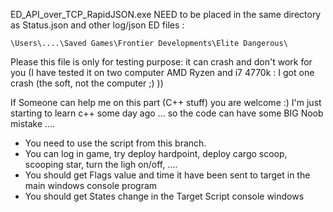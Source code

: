 ED_API_over_TCP_RapidJSON.exe NEED to be placed in the same directory as Status.json and other log/json ED files :
```
\Users\....\Saved Games\Frontier Developments\Elite Dangerous\
```
Please this file is only for testing purpose: it can crash and don't work for you (I have tested it on two computer AMD Ryzen and i7 4770k : I got one crash (the soft, not the computer ;) ))

If Someone can help me on this part (C++ stuff) you are welcome :) I'm just starting to learn c++ some day ago ... so the code can have some BIG Noob mistake ....

* You need to use the script from this branch.
* You can log in game, try deploy hardpoint, deploy cargo scoop, scooping star, turn the ligh on/off, ....
* You should get Flags value and time it have been sent to target in the main windows console program
* You should get States change in the Target Script console windows
